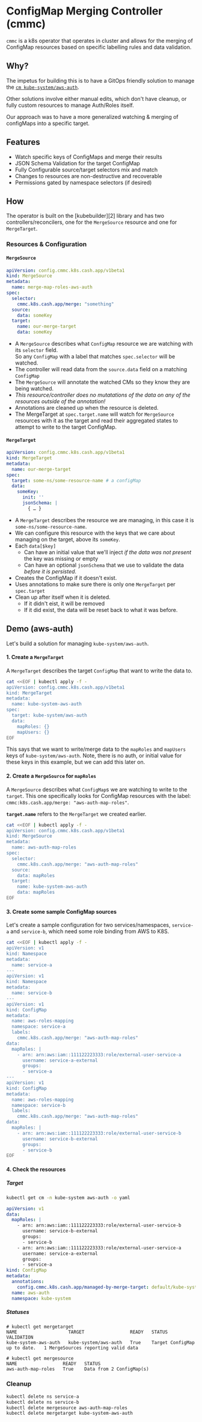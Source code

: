 # ConfigMap Merging Controller (cmmc)

`cmmc` is a k8s operator that operates in cluster and allows for the merging
of ConfigMap resources based on specific labelling rules and data validation.

## Why?

The impetus for building this is to have a GitOps friendly solution to manage
the [`cm kube-system/aws-auth`][1].

Other solutions involve either manual edits, which don't have cleanup, or fully
custom resources to manage Auth/Roles itself.

Our approach was to have a more generalized watching & merging of configMaps into
a specific target.

## Features

- Watch specific keys of ConfigMaps and merge their results
- JSON Schema Validation for the target ConfigMap
- Fully Configurable source/target selectors mix and match 
- Changes to resources are non-destructive and recoverable
- Permissions gated by namespace selectors (if desired)

## How

The operator is built on the [kubebuilder][2] library and has two controllers/reconcilers, 
one for the `MergeSource` resource and one for `MergeTarget`.

### Resources & Configuration

#### `MergeSource`

```yaml
apiVersion: config.cmmc.k8s.cash.app/v1beta1
kind: MergeSource
metadata:
  name: merge-map-roles-aws-auth
spec:
  selector: 
    cmmc.k8s.cash.app/merge: "something"
  source:
    data: someKey
  target: 
    name: our-merge-target
    data: someKey
```

- A `MergeSource` describes what `ConfigMap` resource we are watching with its `selector` field.   
  So any `ConfigMap` with a label that matches `spec.selector` will be watched.
- The controller will read data from the `source.data` field on a matching `ConfigMap`
- The `MergeSource` will annotate the watched CMs so they know they are being watched.
- _This resource/controller does no mutatations of the data on any of the resources outside of
  the annotation!_
- Annotations are cleaned up when the resource is deleted.
- The MergeTarget at `spec.target.name` will watch for `MergeSource` resources with it as the target
  and read their aggregated states to attempt to write to the target ConfigMap.

#### `MergeTarget`

```yaml
apiVersion: config.cmmc.k8s.cash.app/v1beta1
kind: MergeTarget
metadata:
  name: our-merge-target
spec:
  target: some-ns/some-resource-name # a configMap
  data:
    someKey: 
      init: ''
      jsonSchema: |
        { … }
```

- A `MergeTarget` describes the resource we are managing, in this case it is `some-ns/some-resource-name`.
- We can configure this resource with the keys that we care about managing on the target, above
  its `someKey`.
- Each `data[$key]` 
  - Can have an initial value that we'll inject _if the data was not present_ the key was missing or empty
  - Can have an optional `jsonSchema` that we use to validate the data _before it is persisted_.
- Creates the ConfigMap if it doesn't exist.
- Uses annotations to make sure there is only one `MergeTarget` per `spec.target`
- Clean up after itself when it is deleted.
  - If it didn't eist, it will be removed
  - If it did exist, the data will be reset back to what it was before.

## Demo (aws-auth)

Let's build a solution for managing `kube-system/aws-auth`.

#### 1. Create a `MergeTarget`

A `MergeTarget` describes the target `ConfigMap` that want to write the data to.

```sh
cat <<EOF | kubectl apply -f -
apiVersion: config.cmmc.k8s.cash.app/v1beta1
kind: MergeTarget
metadata:
  name: kube-system-aws-auth
spec:
  target: kube-system/aws-auth
  data:
    mapRoles: {}
    mapUsers: {}
EOF
```

This says that we want to write/merge data to the `mapRoles` and `mapUsers` keys
of `kube-system/aws-auth`. Note, there is no auth, or initial value for these keys
in this example, but we can add this later on.

#### 2. Create a `MergeSource` for `mapRoles`

A `MergeSource` describes what `ConfigMap`s we are watching to write to the `target`. 
This one specifically looks for ConfigMap resources with the label:
`cmmc:k8s.cash.app/merge: "aws-auth-map-roles"`.

__`target.name`__ refers to the `MergeTarget` we created earlier.

```sh
cat <<EOF | kubectl apply -f -
apiVersion: config.cmmc.k8s.cash.app/v1beta1
kind: MergeSource
metadata:
  name: aws-auth-map-roles
spec:
  selector:
    cmmc.k8s.cash.app/merge: "aws-auth-map-roles"
  source:
    data: mapRoles
  target:
    name: kube-system-aws-auth 
    data: mapRoles
EOF
```

#### 3. Create some sample ConfigMap sources

Let's create a sample configuration for two services/namespaces, `service-a` and `service-b`,
which need some role binding from AWS to K8S.

```sh
cat <<EOF | kubectl apply -f -
apiVersion: v1
kind: Namespace
metadata:
  name: service-a
---
apiVersion: v1
kind: Namespace
metadata:
  name: service-b
---
apiVersion: v1
kind: ConfigMap
metadata:
  name: aws-roles-mapping
  namespace: service-a
  labels:
    cmmc.k8s.cash.app/merge: "aws-auth-map-roles"
data:
  mapRoles: |
    - arn: arn:aws:iam::111122223333:role/external-user-service-a
      username: service-a-external
      groups:
      - service-a
---
apiVersion: v1
kind: ConfigMap
metadata:
  name: aws-roles-mapping
  namespace: service-b
  labels:
    cmmc.k8s.cash.app/merge: "aws-auth-map-roles"
data:
  mapRoles: |
    - arn: arn:aws:iam::111122223333:role/external-user-service-b
      username: service-b-external
      groups:
      - service-b
EOF
```

#### 4. Check the resources 

##### Target

```sh
kubectl get cm -n kube-system aws-auth -o yaml
```

```yaml
apiVersion: v1
data:
  mapRoles: |
    - arn: arn:aws:iam::111122223333:role/external-user-service-b
      username: service-b-external
      groups:
      - service-b
    - arn: arn:aws:iam::111122223333:role/external-user-service-a
      username: service-a-external
      groups:
      - service-a
kind: ConfigMap
metadata:
  annotations:
    config.cmmc.k8s.cash.app/managed-by-merge-target: default/kube-system-aws-auth
  name: aws-auth
  namespace: kube-system
```

##### Statuses

```
# kubectl get mergetarget
NAME                   TARGET                 READY   STATUS                         VALIDATION
kube-system-aws-auth   kube-system/aws-auth   True    Target ConfigMap up to date.   1 MergeSources reporting valid data
```

```
# kubectl get mergesource
NAME                 READY   STATUS
aws-auth-map-roles   True    Data from 2 ConfigMap(s)
```

### Cleanup

```sh
kubectl delete ns service-a
kubectl delete ns service-b
kubectl delete mergesource aws-auth-map-roles
kubectl delete mergetarget kube-system-aws-auth
```

[1]: https://docs.aws.amazon.com/eks/latest/userguide/add-user-role.html
